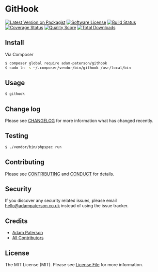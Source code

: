 # GitHook

[![Latest Version on Packagist][ico-version]][link-packagist]
[![Software License][ico-license]](LICENSE.md)
[![Build Status][ico-travis]][link-travis]
[![Coverage Status][ico-scrutinizer]][link-scrutinizer]
[![Quality Score][ico-code-quality]][link-code-quality]
[![Total Downloads][ico-downloads]][link-downloads]

## Install

Via Composer

``` bash
$ composer global require adam-paterson/githook
$ sudo ln -s ~/.composer/vendor/bin/githook /usr/local/bin
```

## Usage

``` bash
$ githook
```

## Change log

Please see [CHANGELOG](CHANGELOG.md) for more information what has changed recently.

## Testing

``` bash
$ ./vendor/bin/phpspec run
```

## Contributing

Please see [CONTRIBUTING](CONTRIBUTING.md) and [CONDUCT](CONDUCT.md) for details.

## Security

If you discover any security related issues, please email hello@adampaterson.co.uk instead of using the issue tracker.

## Credits

- [Adam Paterson][link-author]
- [All Contributors][link-contributors]

## License

The MIT License (MIT). Please see [License File](LICENSE.md) for more information.

[ico-version]: https://img.shields.io/packagist/v/league/GitHook.svg?style=flat-square
[ico-license]: https://img.shields.io/badge/license-MIT-brightgreen.svg?style=flat-square
[ico-travis]: https://img.shields.io/travis/thephpleague/GitHook/master.svg?style=flat-square
[ico-scrutinizer]: https://img.shields.io/scrutinizer/coverage/g/thephpleague/GitHook.svg?style=flat-square
[ico-code-quality]: https://img.shields.io/scrutinizer/g/thephpleague/GitHook.svg?style=flat-square
[ico-downloads]: https://img.shields.io/packagist/dt/league/GitHook.svg?style=flat-square

[link-packagist]: https://packagist.org/packages/league/GitHook
[link-travis]: https://travis-ci.org/thephpleague/GitHook
[link-scrutinizer]: https://scrutinizer-ci.com/g/thephpleague/GitHook/code-structure
[link-code-quality]: https://scrutinizer-ci.com/g/thephpleague/GitHook
[link-downloads]: https://packagist.org/packages/league/GitHook
[link-author]: https://github.com/adam-paterson
[link-contributors]: ../../contributors
